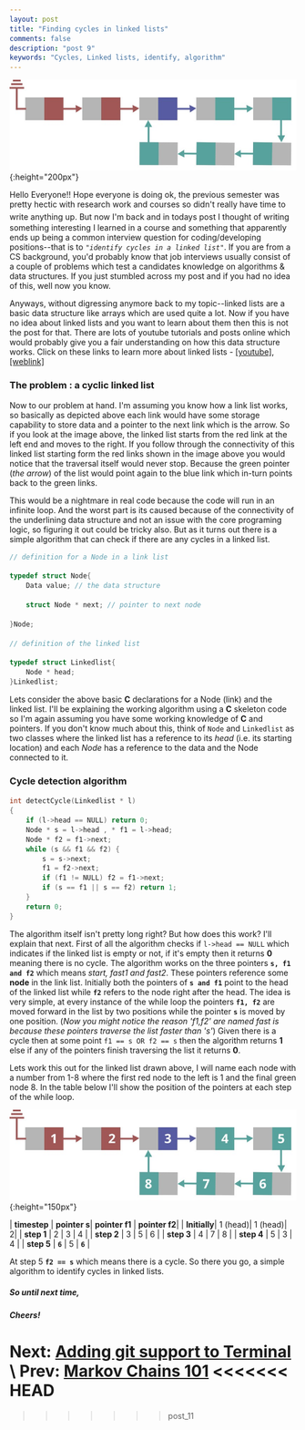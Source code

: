 ```yaml
---
layout: post
title: "Finding cycles in linked lists"
comments: false
description: "post 9"
keywords: "Cycles, Linked lists, identify, algorithm"
---
```


![cycled-linked-list](https://github.com/dherath/WebsiteMaterial/blob/master/2018/Post_9_LinkedList/linked_list_org.jpeg?raw=true){:height="200px"}

Hello Everyone!! Hope everyone is doing ok, the previous semester was pretty hectic with research work and courses so didn't really have time to write anything up. But now I'm back <i class="fa fa-smile-o" style="font-size:20px;"></i> and in todays post I thought of writing something interesting I learned in a course and something that apparently ends up being a common interview question for coding/developing positions--that is to _`"identify cycles in a linked list"`_. If you are from a CS background, you'd probably know that job interviews usually consist of a couple of problems which test a candidates knowledge on algorithms & data structures. If you just stumbled across my post and if you had no idea of this, well now you know.

Anyways, without digressing anymore back to my topic--linked lists are a basic data structure like arrays which are used quite a lot. Now if you have no idea about linked lists and you want to learn about them then this is not the post for that. There are lots of youtube tutorials and posts online which would probably give you a fair understanding on how this data structure works. Click on these links to learn more about linked lists - [[youtube]](https://www.youtube.com/watch?v=NobHlGUjV3g), [[weblink]](https://www.geeksforgeeks.org/linked-list-set-1-introduction/)

### The problem : a cyclic linked list

Now to our problem at hand. I'm assuming you know how a link list works, so basically as depicted above each link would have some storage capability to store data and a pointer to the next link which is the arrow. So if you look at the image above, the linked list starts from the red link at the left end and moves to the right. If you follow through the connectivity of this linked list starting form the red links shown in the image above you would notice that the traversal itself would never stop. Because the green pointer (_the arrow_) of the list would point again to the blue link which in-turn points back to the green links.   

This would be a nightmare in real code because the code will run in an infinite loop. And the worst part is its caused because of the connectivity of the underlining data structure and not an issue with the core programing logic, so figuring it out could be tricky also.  But as it turns out there is a simple algorithm that can check if there are any cycles in a linked list.

````c
// definition for a Node in a link list

typedef struct Node{
	Data value; // the data structure

	struct Node * next; // pointer to next node

}Node;

// definition of the linked list

typedef struct Linkedlist{
	Node * head;
}Linkedlist;
````

Lets consider the above basic **C** declarations for a Node (link) and the linked list. I'll be explaining the working algorithm using a **C** skeleton code so I'm again assuming you have some working knowledge of **C** and pointers. If you don't know much about this, think of `Node` and `Linkedlist` as two classes where the linked list has a reference to its _head_ (i.e. its starting location) and each _Node_ has a reference to the data and the Node connected to it.

### Cycle detection algorithm

````c
int detectCycle(Linkedlist * l)
{
	if (l->head == NULL) return 0;
	Node * s = l->head , * f1 = l->head;
	Node * f2 = f1->next;
	while (s && f1 && f2) {
		s = s->next;
		f1 = f2->next;
		if (f1 != NULL) f2 = f1->next;
		if (s == f1 || s == f2) return 1;
	}
	return 0;
}
````
The algorithm itself isn't pretty long right? But how does this work? I'll explain that next. First of all the algorithm checks if `l->head == NULL` which indicates if the linked list is empty or not, if it's empty then it returns **0** meaning there is no cycle. The algorithm works on the three pointers **`s, f1 and f2`** which means _start, fast1 and fast2_. These pointers reference some **node** in the link list. Initially both the pointers of **`s and f1`** point to the head of the linked list while **`f2`** refers to the node right after the head. The idea is very simple, at every instance of the while loop the pointers **`f1, f2`** are moved forward in the list by two positions while the pointer **`s`** is moved by one position. (_Now you might notice the reason 'f1,f2' are named fast is because these pointers traverse the list faster than 's'_) Given there is a cycle then at some point `f1 == s OR f2 == s` then the algorithm returns **1** else if any of the pointers finish traversing the list it returns **0**.

Lets work this out for the linked list drawn above, I will name each node with a number from 1-8 where the first red node to the left is 1 and the final green node 8. In the table below I'll show the position of the pointers at each step of the while loop.

![cycled-linked-list](https://github.com/dherath/WebsiteMaterial/blob/master/2018/Post_9_LinkedList/linked_list_numbered.jpeg?raw=true){:height="150px"}

| **timestep** | **pointer s**| **pointer f1** | **pointer f2**|
| **Initially**| 1 (head)| 1 (head)| 2|
| **step 1** | 2 | 3 | 4 |
| **step 2** | 3 | 5 | 6 |
| **step 3** | 4 | 7 | 8 |
| **step 4** | 5 | 3 | 4 |
| **step 5** | **`6`** | 5 | **`6`** |

At step 5 **`f2 == s`** which means there is a cycle. So there you go, a simple algorithm to identify cycles in linked lists.

##### So until next time,
##### Cheers!

**Next: [Adding git support to Terminal]({{site.url}}/2018/git-support/)** \\
**Prev: [Markov Chains 101]({{site.url}}/2018/Markov-Chains/)**
<<<<<<< HEAD
=======



>>>>>>> post_11
